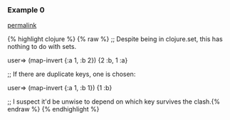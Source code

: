 ### Example 0
[permalink](#example-0)

{% highlight clojure %}
{% raw %}
;; Despite being in clojure.set, this has nothing to do with sets.

user=> (map-invert {:a 1, :b 2})
{2 :b, 1 :a}

;; If there are duplicate keys, one is chosen:

user=> (map-invert {:a 1, :b 1})
{1 :b}

;; I suspect it'd be unwise to depend on which key survives the clash.{% endraw %}
{% endhighlight %}


